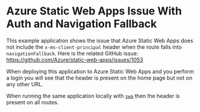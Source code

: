 # Azure Static Web Apps Issue With Auth and Navigation Fallback

This example application shows the issue that Azure Static Web Apps does not include the `x-ms-client-principal` header
when the route falls into `navigationFallback`. Here is the related GitHub issue: https://github.com/Azure/static-web-apps/issues/1053

When deploying this application to Azure Static Web Apps and you perform a login you will see that the header is present on the home page but not on any other URL.

When running the same application locally with [`swa`](https://azure.github.io/static-web-apps-cli/) then the header is present on all routes.


